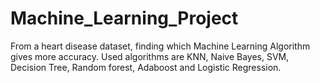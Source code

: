 # Machine_Learning_Project
From a heart disease dataset, finding which Machine Learning Algorithm gives more accuracy. Used algorithms are KNN, Naive Bayes, SVM, Decision Tree, Random forest, Adaboost and Logistic Regression.
